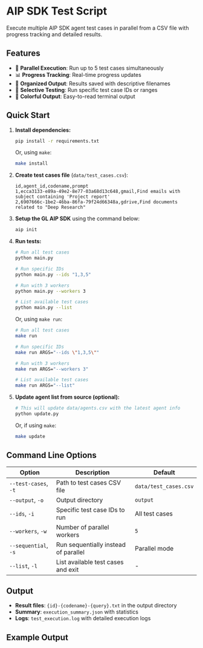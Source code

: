 # AIP SDK Test Script

Execute multiple AIP SDK agent test cases in parallel from a CSV file with progress tracking and detailed results.

## Features

- 🚀 **Parallel Execution**: Run up to 5 test cases simultaneously
- 📊 **Progress Tracking**: Real-time progress updates
- 📁 **Organized Output**: Results saved with descriptive filenames
- 🎯 **Selective Testing**: Run specific test case IDs or ranges
- 🎨 **Colorful Output**: Easy-to-read terminal output

## Quick Start

1. **Install dependencies:**
   ```bash
   pip install -r requirements.txt
   ```
   Or, using `make`:
   ```bash
   make install
   ```

2. **Create test cases file** (`data/test_cases.csv`):
   ```csv
   id,agent_id,codename,prompt
   1,ecca3133-e89a-49e2-8e77-03a68d13c648,gmail,Find emails with subject containing 'Project report'
   2,6907666c-1be2-46ba-86fa-79f24d66348a,gdrive,Find documents related to "Deep Research"
   ```

3. **Setup the GL AIP SDK** using the command below:
   ```bash
   aip init
   ```

4. **Run tests:**
   ```bash
   # Run all test cases
   python main.py

   # Run specific IDs
   python main.py --ids "1,3,5"

   # Run with 3 workers
   python main.py --workers 3

   # List available test cases
   python main.py --list
   ```
   Or, using `make run`:
   ```bash
   # Run all test cases
   make run

   # Run specific IDs
   make run ARGS="--ids \"1,3,5\""

   # Run with 3 workers
   make run ARGS="--workers 3"

   # List available test cases
   make run ARGS="--list"
   ```

5. **Update agent list from source (optional):**
   ```bash
   # This will update data/agents.csv with the latest agent info
   python update.py
   ```

   Or, if using `make`:
   ```bash
   make update
   ```

## Command Line Options

| Option | Description | Default |
|--------|-------------|---------|
| `--test-cases`, `-t` | Path to test cases CSV file | `data/test_cases.csv` |
| `--output`, `-o` | Output directory | `output` |
| `--ids`, `-i` | Specific test case IDs to run | All test cases |
| `--workers`, `-w` | Number of parallel workers | `5` |
| `--sequential`, `-s` | Run sequentially instead of parallel | Parallel mode |
| `--list`, `-l` | List available test cases and exit | - |

## Output

- **Result files**: `{id}-{codename}-{query}.txt` in the output directory
- **Summary**: `execution_summary.json` with statistics
- **Logs**: `test_execution.log` with detailed execution logs

## Example Output

